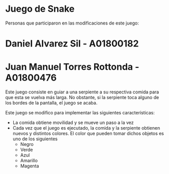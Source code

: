 # Juego de Snake
Personas que participaron en las modificaciones de este juego: 
# Daniel Alvarez Sil - A01800182
# Juan Manuel Torres Rottonda - A01800476
Este juego consiste en guiar a una serpiente a su respectiva comida para que esta se vuelva más larga. No obstante, si la serpiente toca alguno de los bordes de la pantalla, el juego se acaba.

Este juego se modifico para implementar las siguientes características: 
* La comida obtiene movilidad y se mueve un paso a la vez
* Cada vez que el juego es ejecutado, la comida y la serpiente obtienen nuevos y distintos colores. El color que pueden tomar dichos objetos es uno de los siguientes
  * Negro
  * Verde
  * Azul
  * Amarillo
  * Magenta 
